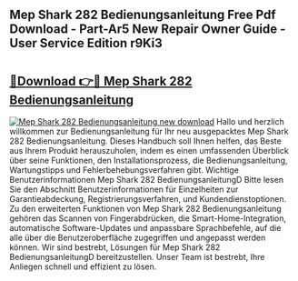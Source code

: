 ## Mep Shark 282 Bedienungsanleitung Free Pdf Download - Part-Ar5 New Repair Owner Guide - User Service Edition r9Ki3

# <h2><a href="http://df1kzsq.blite.top/?on=Mep+Shark+282+Bedienungsanleitung">🔗Download 👉🔴 Mep Shark 282 Bedienungsanleitung</a></h2>

[![Mep Shark 282 Bedienungsanleitung new download](https://i.imgur.com/lujVjoI.png)](http://df1kzsq.blite.top/?on=Mep+Shark+282+Bedienungsanleitung)
Hallo und herzlich willkommen zur Bedienungsanleitung für Ihr neu ausgepacktes Mep Shark 282 Bedienungsanleitung. Dieses Handbuch soll Ihnen helfen, das Beste aus Ihrem Produkt herauszuholen, indem es einen umfassenden Überblick über seine Funktionen, den Installationsprozess, die Bedienungsanleitung, Wartungstipps und Fehlerbehebungsverfahren gibt. Wichtige Benutzerinformationen Mep Shark 282 BedienungsanleitungD Bitte lesen Sie den Abschnitt Benutzerinformationen für Einzelheiten zur Garantieabdeckung, Registrierungsverfahren, und Kundendienstoptionen. Zu den erweiterten Funktionen von Mep Shark 282 Bedienungsanleitung gehören das Scannen von Fingerabdrücken, die Smart-Home-Integration, automatische Software-Updates und anpassbare Sprachbefehle, auf die alle über die Benutzeroberfläche zugegriffen und angepasst werden können. Wir sind bestrebt, Lösungen für Mep Shark 282 BedienungsanleitungD bereitzustellen. Unser Team ist bestrebt, Ihre Anliegen schnell und effizient zu lösen.
